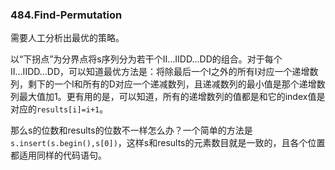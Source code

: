 ### 484.Find-Permutation

需要人工分析出最优的策略。

以“下拐点”为分界点将s序列分为若干个II...IIDD...DD的组合。对于每个II...IIDD...DD，可以知道最优方法是：将除最后一个I之外的所有I对应一个递增数列，剩下的一个I和所有的D对应一个递减数列，且递减数列的最小值是那个递增数列最大值加1。更有用的是，可以知道，所有的递增数列的值都是和它的index值是对应的`results[i]=i+1`。

那么s的位数和results的位数不一样怎么办？一个简单的方法是`s.insert(s.begin(),s[0])`，这样s和results的元素数目就是一致的，且各个位置都适用同样的代码语句。
